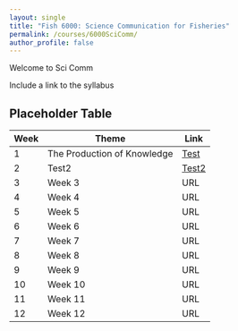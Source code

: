 ```yaml
---
layout: single
title: "Fish 6000: Science Communication for Fisheries"
permalink: /courses/6000SciComm/
author_profile: false
---
```

Welcome to Sci Comm

Include a link to the syllabus


## Placeholder Table


| **Week**  | **Theme**  | **Link**  | 
|-----------|------------|-------------|
| 1         | The Production of Knowledge | [Test](/courses/6000SciComm/6000Week1/)|
|2| Test2 | [Test2](http://www.cnn.com)|
|3| Week 3| URL|
|4| Week 4| URL|
|5| Week 5| URL |
|6| Week 6| URL|
|7| Week 7| URL|
|8| Week 8| URL|
|9| Week 9| URL|
|10| Week 10| URL|
|11| Week 11| URL|
|12| Week 12| URL|

